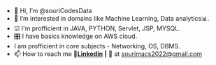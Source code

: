 - 👋 Hi, I’m @souriCodesData
- 👀 I’m interested in domains like Machine Learning, Data analytics📊.
- ☑ I'm profficient in JAVA, PYTHON, Servlet, JSP, MYSQL.
- 🎛️ I have basics knowledge on AWS cloud.
- I am profficient in core subjects - Networking, OS, DBMS.
- 📫 How to reach me
         🔗<a href = "https://www.linkedin.com/in/sourima20/"><b>Linkedin</b></a> <b>|</b> 📧 at sourimacs2022@gmail.com
<!---
souriCodesData/souriCodesData is a ✨ special ✨ repository because its `README.md` (this file) appears on your GitHub profile.
You can click the Preview link to take a look at your changes.
--->
